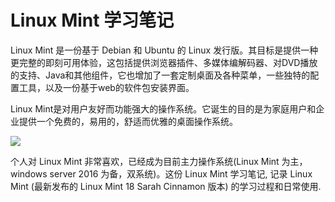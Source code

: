 # Linux Mint 学习笔记

Linux Mint 是一份基于 Debian 和 Ubuntu 的 Linux 发行版。其目标是提供一种更完整的即刻可用体验，这包括提供浏览器插件、多媒体编解码器、对DVD播放的支持、Java和其他组件，它也增加了一套定制桌面及各种菜单，一些独特的配置工具，以及一份基于web的软件包安装界面。

Linux Mint是对用户友好而功能强大的操作系统。它诞生的目的是为家庭用户和企业提供一个免费的，易用的，舒适而优雅的桌面操作系统。

![](https://www.linuxmint.com/pictures/screenshots/sarah/thumb_cinnamon.png)

个人对 Linux Mint 非常喜欢，已经成为目前主力操作系统(Linux Mint 为主，windows server 2016 为备，双系统)。这份 Linux Mint 学习笔记, 记录 Linux Mint (最新发布的 Linux Mint 18 Sarah Cinnamon 版本) 的学习过程和日常使用.



